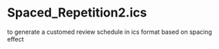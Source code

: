 # Spaced_Repetition2.ics
to generate a customed review schedule in ics format based on spacing effect  
